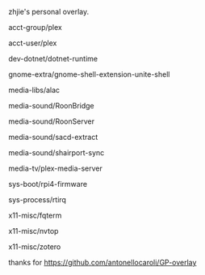 zhjie's personal overlay.

acct-group/plex

acct-user/plex

dev-dotnet/dotnet-runtime

gnome-extra/gnome-shell-extension-unite-shell

media-libs/alac

media-sound/RoonBridge

media-sound/RoonServer

media-sound/sacd-extract

media-sound/shairport-sync

media-tv/plex-media-server

sys-boot/rpi4-firmware

sys-process/rtirq

x11-misc/fqterm

x11-misc/nvtop

x11-misc/zotero

thanks for https://github.com/antonellocaroli/GP-overlay
